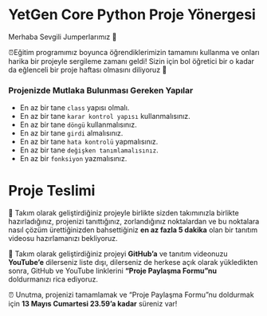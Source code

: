 # YetGen Core Python Proje Yönergesi

Merhaba Sevgili Jumperlarımız 🙌

⏰Eğitim programımız boyunca öğrendiklerimizin tamamını kullanma ve onları harika bir projeyle sergileme zamanı geldi! Sizin için bol öğretici bir o kadar da eğlenceli bir proje haftası olmasını diliyoruz 🙏

### Projenizde Mutlaka Bulunması Gereken Yapılar

- En az bir tane ```class``` yapısı olmalı.
- En az bir tane ```karar kontrol yapısı``` kullanmalısınız.
- En az bir tane ```döngü``` kullanmalısınız.
- En az bir tane ```girdi``` almalısınız.
- En az bir tane ```hata kontrolü``` yapmalısınız.
- En az bir tane ```değişken tanımlamalısınız```.
- En az bir ```fonksiyon``` yazmalısınız.


# Proje Teslimi

🦾 Takım olarak geliştirdiğiniz projeyle birlikte sizden takımınızla birlikte hazırladığınız, projenizi tanıttığınız, zorlandığınız noktalardan ve bu noktalara nasıl çözüm ürettiğinizden bahsettiğiniz **en az fazla 5 dakika** olan bir tanıtım videosu hazırlamanızı bekliyoruz.

🦾 Takım olarak geliştirdiğiniz projeyi **GitHub’a** ve tanıtım videonuzu **YouTube’e** dilerseniz liste dışı, dilerseniz de herkese açık olarak yükledikten sonra, GitHub ve YouTube linklerini  **“Proje Paylaşma Formu”nu** doldurmanızı rica ediyoruz.

⏰ Unutma, projenizi tamamlamak ve “Proje Paylaşma Formu”nu doldurmak için **13 Mayıs Cumartesi 23.59’a kadar** süreniz var! 
